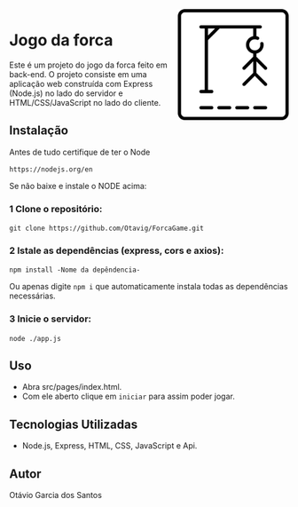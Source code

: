 <img src="src/imgs/icon.png" height="200px" align="right"/>

# Jogo da forca

Este é um projeto do jogo da forca feito em back-end. O projeto consiste em uma aplicação web construída com Express (Node.js) no lado do servidor e HTML/CSS/JavaScript no lado do cliente.

## Instalação

Antes de tudo certifique de ter o Node 
    
    https://nodejs.org/en
Se não baixe e instale o NODE acima:
    
### 1 Clone o repositório:

    git clone https://github.com/Otavig/ForcaGame.git

### 2 Istale as dependências (express, cors e axios): 

    npm install -Nome da depêndencia-
Ou apenas digite `npm i` que automaticamente instala todas as dependências necessárias.

### 3 Inicie o servidor:

    node ./app.js
  
## Uso

- Abra src/pages/index.html.
- Com ele aberto clique em `iniciar` para assim poder jogar.

## Tecnologias Utilizadas

- Node.js, Express, HTML, CSS, JavaScript e Api.

## Autor

Otávio Garcia dos Santos
